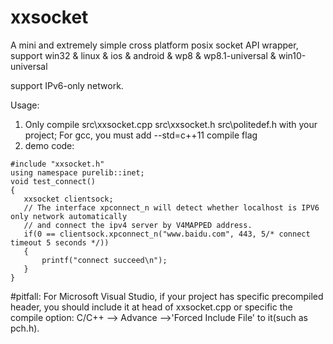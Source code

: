 # xxsocket
A mini and extremely simple cross platform posix socket API wrapper, support win32  &amp; linux  &amp; ios &amp; android &amp; wp8 &amp; wp8.1-universal &amp; win10-universal

support IPv6-only network.

Usage:

1. Only compile src\xxsocket.cpp src\xxsocket.h src\politedef.h with your project; For gcc, you must add --std=c++11 compile flag<br />
2. demo code:
```
#include "xxsocket.h"
using namespace purelib::inet;
void test_connect() 
{
   xxsocket clientsock;
   // The interface xpconnect_n will detect whether localhost is IPV6 only network automatically
   // and connect the ipv4 server by V4MAPPED address.
   if(0 == clientsock.xpconnect_n("www.baidu.com", 443, 5/* connect timeout 5 seconds */))
   {
       printf("connect succeed\n");
   }
}
```

#pitfall: For Microsoft Visual Studio, if your project has specific precompiled header, you should include it at head of xxsocket.cpp or specific the compile option: C/C++ --> Advance -->'Forced Include File' to it(such as pch.h).